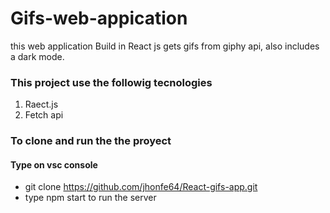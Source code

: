 # Gifs-web-appication

this web application Build in React js gets gifs from giphy api, also includes a dark mode.

### This project use the followig tecnologies

1. Raect.js
2. Fetch api


### To clone and run the the proyect

#### Type on vsc console

- git clone https://github.com/jhonfe64/React-gifs-app.git
- type npm start to run the server 

